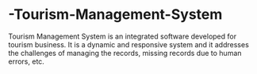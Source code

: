 # -Tourism-Management-System
Tourism Management System is an integrated software developed for tourism business. It is a dynamic and responsive system and it addresses the challenges of managing the records, missing records due to human errors, etc.
